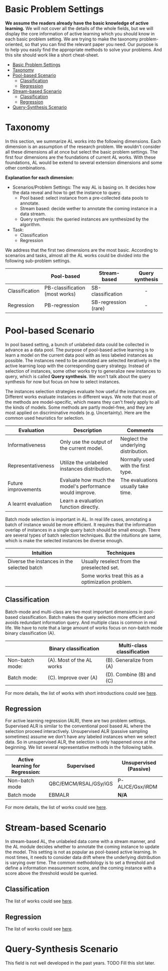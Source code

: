 # Basic Problem Settings
**We assume the readers already have the basic knowledge of active learning.**
We will not cover all the details of the whole fields, but we will display the core information of active learning which you should know in each basic problem setting.
We are trying to make the taxonomy problem-oriented, so that you can find the relevant paper you need.
Our purpose is to help you easily find the appropriate methods to solve your problems.
And this site should work like a short cheat-sheet.

- [Basic Problem Settings](#basic-problem-settings)
- [Taxonomy](#taxonomy)
- [Pool-based Scenario](#pool-based-scenario)
  - [Classification](#classification)
  - [Regression](#regression)
- [Stream-based Scenario](#stream-based-scenario)
  - [Classification](#classification-1)
  - [Regression](#regression-1)
- [Query-Synthesis Scenario](#query-synthesis-scenario)

# Taxonomy 

In this section, we summarize AL works into the following dimensions.
Each dimension is an assumption of the research problem.
We wouldn't consider all these dimensions all at once but select the basic problem settings.
The first four dimensions are the foundations of current AL works.
With these foundations, AL would be extend to several extension dimensions and some other combinations.

**Explanation for each dimension:**
- Scenarios/Problem Settings:
  The way AL is basing on.
  It decides how the data reveal and how to get the instance to query.
  - Pool based: select instance from a pre-collected data pools to annotate.
  - Stream based: decide wether to annotate the coming instance in a data stream.
  - Query synthesis: the queried instances are synthesized by the algorithm.
- Task:
  - Classification
  - Regression

We address that the first two dimensions are the most basic.
According to scenarios and tasks, almost all the AL works could be divided into the following sub-problem settings.

|                | Pool-based                     | Stream-based         | Query synthesis |
| -------------- | ------------------------------ | -------------------- | :-------------: |
| Classification | PB-classification (most works) | SB-classification    |        -        |
| Regression     | PB-regression                  | SB-regression (rare) |        -        |


# Pool-based Scenario

In pool based setting, a bunch of unlabeled data could be collected in advance as a data pool.
The purpose of pool-based active learning is to learn a model on the current data pool with as less labeled instances as possible.
The instances need to be annotated are selected iteratively in the active learning loop with the corresponding query strategy.
Instead of selection of instances, some other works try to generalize new instances to query, which is called **Query synthesis**.
We won't talk about the query synthesis for now but focus on how to select instances.

The instances selection strategies evaluate how useful the instances are.
Different works evaluate instances in different ways.
We note that most of the methods are model-specific, which means they can't freely apply to all the kinds of models.
Some methods are partly model-free, and they are most applied on discriminative models (e.g. Uncertainty).
Here are the common used heuristics for selection.

| Evaluation          | Description                                              | Comments                             |
| ------------------- | -------------------------------------------------------- | ------------------------------------ |
| Informativeness     | Only use the output of the current model.                | Neglect the underlying distribution. |
| Representativeness  | Utilize the unlabeled instances distribution.            | Normally used with the first type.   |
| Future improvements | Evaluate how much the model's performance would improve. | The evaluations usually take time.   |
| A learnt evaluation | Learn a evaluation function directly.                    |                                      |

Batch mode selection is important in AL.
In real life cases, annotating a batch of instance would be more efficient.
It requires that the information overlap of instances in a single query batch should be small enough.
There are several types of batch selection techniques.
But the intuitions are same, which is make the selected instances be diverse enough.

| Intuition                                   | Techniques                                       |
| ------------------------------------------- | ------------------------------------------------ |
| Diverse the instances in the selected batch | Usually reselect from the preselected set.       |
|                                             | Some works treat this as a optimization problem. |

## Classification

Batch-mode and multi-class are two most important dimensions in pool-based classification.
Batch makes the query selection more efficient and avoids redundant information query.
And multiple class is common in real life.
We have to note that a large amount of works focus on non-batch mode binary classification (A).

|                 | Binary classification     | Multi-class classification |
| --------------- | ------------------------- | -------------------------- |
| Non-batch mode: | (A). Most of the AL works | (B). Generalize from (A)   |
| Batch mode:     | (C). Improve over (A)     | (D). Combine (B) and (C)   |

For more details, the list of works with short introductions could see [here](subfields/pb_classification.md).

## Regression

For active learning regression (ALR), there are two problem settings.
Supervised ALR is similar to the conventional pool based AL where the selection proceed interactively.
Unsupervised ALR (passive sampling sometimes) assume we don't have any labeled instances when we select data.
So in unsupervised ALR, the selection is only happened once at the beginning.
We list several representative methods in the following table.

| Active learning for Regression: | Supervised            | Unsupervised (Passive) |
| ------------------------------- | --------------------- | ---------------------- |
| Non-batch mode                  | QBC/EMCM/RSAL/GSy/iGS | P-ALICE/Gsx/iRDM       |
| Batch mode                      | EBMALR                | **N/A**                |

For more details, the list of works could see [here](subfields/pb_regression.md).

# Stream-based Scenario

In stream-based AL, the unlabeled data come with a stream manner, and the AL module decides whether to annotate the coming instance to update the model.
This setting is not as popular as pool-based active learning. 
In most times, it needs to consider data drift where the underlying distribution is varying over time.
The common methodology is to set a threshold and define a information measurement score, and the coming instance with a score above the threshold would be queried.

## Classification

The list of works could see [here](subfields/sb_classification.md).

## Regression

The list of works could see [here](subfields/sb_regression.md).

# Query-Synthesis Scenario

This field is not well developed in the past years.
TODO Fill this slot later.


